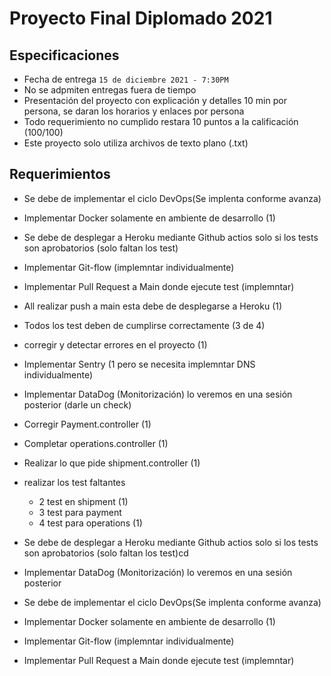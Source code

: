 # Proyecto Final Diplomado 2021

## Especificaciones
* Fecha de entrega `15 de diciembre 2021 - 7:30PM`
* No se adpmiten entregas fuera de tiempo
* Presentación del proyecto con explicación y detalles 10 min por persona, se daran los horarios y enlaces por persona 
* Todo requerimiento no cumplido restara 10 puntos a la calificación (100/100)
* Este proyecto solo utiliza archivos de texto plano (.txt)

## Requerimientos 


* Se debe de implementar el ciclo DevOps(Se implenta conforme avanza)
* Implementar Docker solamente en ambiente de desarrollo (1)
* Se debe de desplegar a Heroku mediante Github actios solo si los tests son aprobatorios (solo faltan los test)
* Implementar Git-flow (implemntar individualmente)
* Implementar Pull Request a Main donde ejecute test (implemntar)
* All realizar push a main esta debe de desplegarse a Heroku (1)
* Todos los test deben de cumplirse correctamente (3 de 4)
* corregir y detectar errores en el proyecto (1)
* Implementar Sentry (1 pero se necesita implemntar DNS individualmente)
* Implementar DataDog (Monitorización) lo veremos en una sesión posterior (darle un check)
* Corregir Payment.controller (1)
* Completar operations.controller (1)
* Realizar lo que pide shipment.controller (1)
* realizar los test faltantes
    * 2 test en shipment (1)
    * 3 test para payment
    * 4 test para operations (1)
* Se debe de desplegar a Heroku mediante Github actios solo si los tests son aprobatorios (solo faltan los test)cd


* Implementar DataDog (Monitorización) lo veremos en una sesión posterior 
* Se debe de implementar el ciclo DevOps(Se implenta conforme avanza)
* Implementar Docker solamente en ambiente de desarrollo (1)
* Implementar Git-flow (implemntar individualmente)


* Implementar Pull Request a Main donde ejecute test (implemntar)


